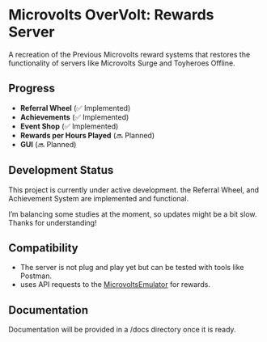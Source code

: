 # Microvolts OverVolt: Rewards Server

A recreation of the Previous Microvolts reward systems that restores the functionality of servers like Microvolts Surge and Toyheroes Offline. 

## Progress

- **Referral Wheel** (✅ Implemented)
- **Achievements** (✅ Implemented)
- **Event Shop** (✅ Implemented)
- **Rewards per Hours Played** (🔜 Planned)
- **GUI** (🔜 Planned)

## Development Status

This project is currently under active development. the Referral Wheel, and Achievement System are implemented and functional.

I’m balancing some studies at the moment, so updates might be a bit slow. Thanks for understanding!


## Compatibility
- The server is not plug and play yet but can be tested with tools like Postman.
- uses API requests to the [MicrovoltsEmulator](https://github.com/SoWeBegin/MicrovoltsEmulator)  for rewards. 

## Documentation
Documentation will be provided in a /docs directory once it is ready.